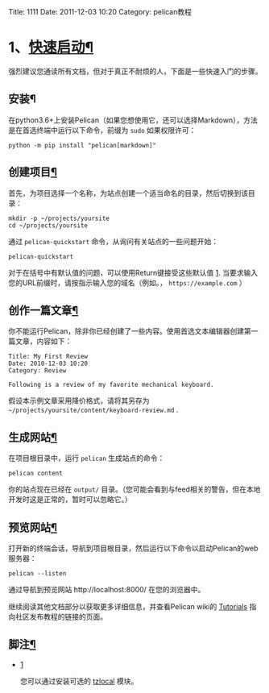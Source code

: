 Title: 1111
Date: 2011-12-03 10:20
Category: pelican教程



# 1、[快速启动]()[¶](https://www.osgeo.cn/pelican/quickstart.html#quickstart)

强烈建议您通读所有文档，但对于真正不耐烦的人，下面是一些快速入门的步骤。

## 安装¶

在python3.6+上安装Pelican（如果您想使用它，还可以选择Markdown），方法是在首选终端中运行以下命令，前缀为 `sudo` 如果权限许可：



```
python -m pip install "pelican[markdown]"
```

## 创建项目[¶](https://www.osgeo.cn/pelican/quickstart.html#create-a-project)

首先，为项目选择一个名称，为站点创建一个适当命名的目录，然后切换到该目录：

```
mkdir -p ~/projects/yoursite
cd ~/projects/yoursite
```

通过 `pelican-quickstart` 命令，从询问有关站点的一些问题开始：

```
pelican-quickstart
```

对于在括号中有默认值的问题，可以使用Return键接受这些默认值 [1](https://www.osgeo.cn/pelican/quickstart.html#tzlocal-fn). 当要求输入您的URL前缀时，请按指示输入您的域名（例如。， `https://example.com` ）

## 创作一篇文章[¶](https://www.osgeo.cn/pelican/quickstart.html#create-an-article)

你不能运行Pelican，除非你已经创建了一些内容。使用首选文本编辑器创建第一篇文章，内容如下：

```
Title: My First Review
Date: 2010-12-03 10:20
Category: Review

Following is a review of my favorite mechanical keyboard.
```

假设本示例文章采用降价格式，请将其另存为 `~/projects/yoursite/content/keyboard-review.md` .

## 生成网站[¶](https://www.osgeo.cn/pelican/quickstart.html#generate-your-site)

在项目根目录中，运行 `pelican` 生成站点的命令：

```
pelican content
```

你的站点现在已经在 `output/` 目录。（您可能会看到与feed相关的警告，但在本地开发时这是正常的，暂时可以忽略它。）

## 预览网站[¶](https://www.osgeo.cn/pelican/quickstart.html#preview-your-site)

打开新的终端会话，导航到项目根目录，然后运行以下命令以启动Pelican的web服务器：

```
pelican --listen
```

通过导航到预览网站 http://localhost:8000/ 在您的浏览器中。

继续阅读其他文档部分以获取更多详细信息，并查看Pelican wiki的 [Tutorials](https://github.com/getpelican/pelican/wiki/Tutorials) 指向社区发布教程的链接的页面。

## 脚注[¶](https://www.osgeo.cn/pelican/quickstart.html#footnotes)

- [1](https://www.osgeo.cn/pelican/quickstart.html#id1)

  您可以通过安装可选的 [tzlocal](https://pypi.org/project/tzlocal/) 模块。